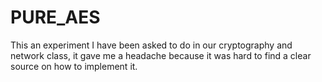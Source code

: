 # PURE_AES
This an experiment I have been asked to do in our cryptography and network class, it gave me a headache because it was hard to find a clear source on how to implement it.
